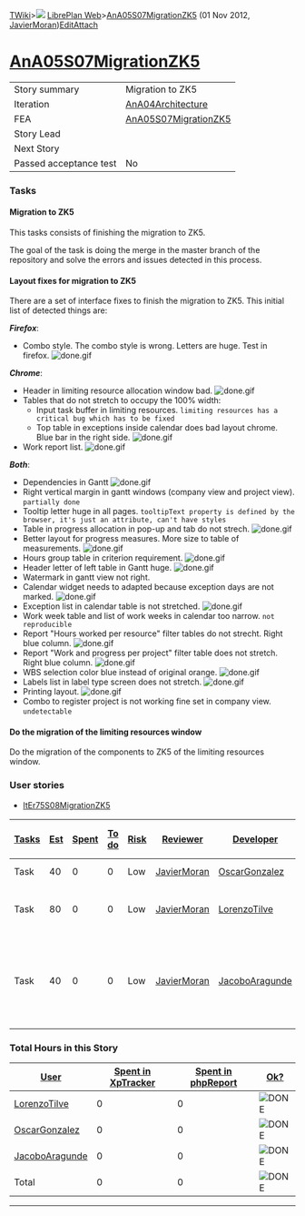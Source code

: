 [TWiki](Main_WebHome)&gt;![](/twiki/pub/TWiki/TWikiDocGraphics/web-bg-small.gif) [LibrePlan Web](LibrePlan_WebHome)&gt;[AnA05S07MigrationZK5](LibrePlan_AnA05S07MigrationZK5 "Topic revision: 12 (01 Nov 2012 - 20:09:52)") (01 Nov 2012, [JavierMoran](Main_JavierMoran))[Edit](LibrePlan_AnA05S07MigrationZK5?t=1520344037 "Edit this topic text")[Attach](/twiki/bin/attach/LibrePlan/AnA05S07MigrationZK5 "Attach an image or document to this topic")  

 [AnA05S07MigrationZK5](LibrePlan_AnA05S07MigrationZK5)
=======================================================

|                        |                                                        |
|------------------------|--------------------------------------------------------|
| Story summary          | Migration to ZK5                                       |
| Iteration              | [AnA04Architecture](LibrePlan_AnA04Architecture)       |
| FEA                    | [AnA05S07MigrationZK5](LibrePlan_AnA05S07MigrationZK5) |
| Story Lead             |                                                        |
| Next Story             |                                                        |
| Passed acceptance test | No                                                     |

###  Tasks

####  Migration to ZK5

This tasks consists of finishing the migration to ZK5.

The goal of the task is doing the merge in the master branch of the repository and solve the errors and issues detected in this process.

####  Layout fixes for migration to ZK5

There are a set of interface fixes to finish the migration to ZK5. This initial list of detected things are:

***Firefox***:

-   Combo style. The combo style is wrong. Letters are huge. Test in firefox. ![done.gif](/twiki/pub/TWiki/TWikiDocGraphics/done.gif)

***Chrome***:

-   Header in limiting resource allocation window bad. ![done.gif](/twiki/pub/TWiki/TWikiDocGraphics/done.gif)
-   Tables that do not stretch to occupy the 100% width:
    -   Input task buffer in limiting resources. `limiting resources has a critical bug which has to be fixed`
    -   Top table in exceptions inside calendar does bad layout chrome. Blue bar in the right side. ![done.gif](/twiki/pub/TWiki/TWikiDocGraphics/done.gif)
-   Work report list. ![done.gif](/twiki/pub/TWiki/TWikiDocGraphics/done.gif)

***Both***:

-   Dependencies in Gantt ![done.gif](/twiki/pub/TWiki/TWikiDocGraphics/done.gif)
-   Right vertical margin in gantt windows (company view and project view). `partially done`
-   Tooltip letter huge in all pages. `tooltipText property is defined by the browser, it's just an attribute, can't have styles`
-   Table in progress allocation in pop-up and tab do not strech. ![done.gif](/twiki/pub/TWiki/TWikiDocGraphics/done.gif)
-   Better layout for progress measures. More size to table of measurements. ![done.gif](/twiki/pub/TWiki/TWikiDocGraphics/done.gif)
-   Hours group table in criterion requirement. ![done.gif](/twiki/pub/TWiki/TWikiDocGraphics/done.gif)
-   Header letter of left table in Gantt huge. ![done.gif](/twiki/pub/TWiki/TWikiDocGraphics/done.gif)
-   Watermark in gantt view not right.
-   Calendar widget needs to adapted because exception days are not marked. ![done.gif](/twiki/pub/TWiki/TWikiDocGraphics/done.gif)
-   Exception list in calendar table is not stretched. ![done.gif](/twiki/pub/TWiki/TWikiDocGraphics/done.gif)
-   Work week table and list of work weeks in calendar too narrow. `not reproducible`
-   Report "Hours worked per resource" filter tables do not strecht. Right blue column. ![done.gif](/twiki/pub/TWiki/TWikiDocGraphics/done.gif)
-   Report "Work and progress per project" filter table does not stretch. Right blue column. ![done.gif](/twiki/pub/TWiki/TWikiDocGraphics/done.gif)
-   WBS selection color blue instead of original orange. ![done.gif](/twiki/pub/TWiki/TWikiDocGraphics/done.gif)
-   Labels list in label type screen does not stretch. ![done.gif](/twiki/pub/TWiki/TWikiDocGraphics/done.gif)
-   Printing layout. ![done.gif](/twiki/pub/TWiki/TWikiDocGraphics/done.gif)
-   Combo to register project is not working fine set in company view. `undetectable`

####  Do the migration of the limiting resources window

Do the migration of the components to ZK5 of the limiting resources window.

###  User stories

-   [ItEr75S08MigrationZK5](LibrePlan_ItEr75S08MigrationZK5)

| [Tasks](LibrePlan_AnA05S07MigrationZK5?sortcol=0;table=2;up=0#sorted_table "Sort by this column") | [Est](LibrePlan_AnA05S07MigrationZK5?sortcol=1;table=2;up=0#sorted_table "Sort by this column") | [Spent](LibrePlan_AnA05S07MigrationZK5?sortcol=2;table=2;up=0#sorted_table "Sort by this column") | [To do](LibrePlan_AnA05S07MigrationZK5?sortcol=3;table=2;up=0#sorted_table "Sort by this column") | [Risk](LibrePlan_AnA05S07MigrationZK5?sortcol=4;table=2;up=0#sorted_table "Sort by this column") | [Reviewer](LibrePlan_AnA05S07MigrationZK5?sortcol=5;table=2;up=0#sorted_table "Sort by this column") | [Developer](LibrePlan_AnA05S07MigrationZK5?sortcol=6;table=2;up=0#sorted_table "Sort by this column") | [Task Name](LibrePlan_AnA05S07MigrationZK5?sortcol=7;table=2;up=0#sorted_table "Sort by this column")               | [Start Date](LibrePlan_AnA05S07MigrationZK5?sortcol=8;table=2;up=0#sorted_table "Sort by this column") | [Est End Date](LibrePlan_AnA05S07MigrationZK5?sortcol=9;table=2;up=0#sorted_table "Sort by this column") | [End Date](LibrePlan_AnA05S07MigrationZK5?sortcol=10;table=2;up=0#sorted_table "Sort by this column") |
|---------------------------------------------------------------------------------------------------|-------------------------------------------------------------------------------------------------|---------------------------------------------------------------------------------------------------|---------------------------------------------------------------------------------------------------|--------------------------------------------------------------------------------------------------|------------------------------------------------------------------------------------------------------|-------------------------------------------------------------------------------------------------------|---------------------------------------------------------------------------------------------------------------------|--------------------------------------------------------------------------------------------------------|----------------------------------------------------------------------------------------------------------|-------------------------------------------------------------------------------------------------------|
| Task                                                                                              | 40                                                                                              | 0                                                                                                 | 0                                                                                                 | Low                                                                                              | [JavierMoran](Main_JavierMoran)                                                                      | [OscarGonzalez](Main_OscarGonzalez)                                                                   | [ZK5 migration](LibrePlan_AnA05S07MigrationZK5#TasK1)                                                               |                                                                                                        |                                                                                                          |                                                                                                       |
| Task                                                                                              | 80                                                                                              | 0                                                                                                 | 0                                                                                                 | Low                                                                                              | [JavierMoran](Main_JavierMoran)                                                                      | [LorenzoTilve](Main_LorenzoTilve)                                                                     | [Layout fixes for migration to ZK5](LibrePlan_AnA05S07MigrationZK5#TasK2)                                           |                                                                                                        |                                                                                                          |                                                                                                       |
| Task                                                                                              | 40                                                                                              | 0                                                                                                 | 0                                                                                                 | Low                                                                                              | [JavierMoran](Main_JavierMoran)                                                                      | [JacoboAragunde](Main_JacoboAragunde)                                                                 | [Do the migration of the components to ZK5 of the limiting resources window.](LibrePlan_AnA05S07MigrationZK5#TasK2) |                                                                                                        |                                                                                                          |                                                                                                       |

###  Total Hours in this Story

| [User](LibrePlan_AnA05S07MigrationZK5?sortcol=0;table=3;up=0#sorted_table "Sort by this column") | [Spent in XpTracker](LibrePlan_AnA05S07MigrationZK5?sortcol=1;table=3;up=0#sorted_table "Sort by this column") | [Spent in phpReport](LibrePlan_AnA05S07MigrationZK5?sortcol=2;table=3;up=0#sorted_table "Sort by this column") | [Ok?](LibrePlan_AnA05S07MigrationZK5?sortcol=3;table=3;up=0#sorted_table "Sort by this column") |
|--------------------------------------------------------------------------------------------------|----------------------------------------------------------------------------------------------------------------|----------------------------------------------------------------------------------------------------------------|-------------------------------------------------------------------------------------------------|
| [LorenzoTilve](Main_LorenzoTilve)                                                                | 0                                                                                                              | 0                                                                                                              | ![DONE](/twiki/pub/TWiki/TWikiDocGraphics/choice-yes.gif "DONE")                                |
| [OscarGonzalez](Main_OscarGonzalez)                                                              | 0                                                                                                              | 0                                                                                                              | ![DONE](/twiki/pub/TWiki/TWikiDocGraphics/choice-yes.gif "DONE")                                |
| [JacoboAragunde](Main_JacoboAragunde)                                                            | 0                                                                                                              | 0                                                                                                              | ![DONE](/twiki/pub/TWiki/TWikiDocGraphics/choice-yes.gif "DONE")                                |
| Total                                                                                            | 0                                                                                                              | 0                                                                                                              | ![DONE](/twiki/pub/TWiki/TWikiDocGraphics/choice-yes.gif "DONE")                                |

------------------------------------------------------------------------
